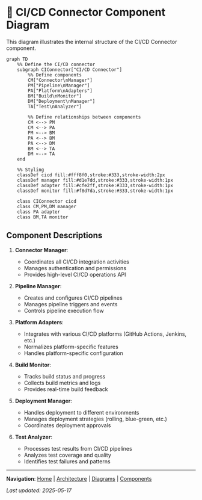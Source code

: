 # 🔄 CI/CD Connector Component Diagram

This diagram illustrates the internal structure of the CI/CD Connector component.

```mermaid
graph TD
    %% Define the CI/CD connector
    subgraph CIConnector["CI/CD Connector"]
        %% Define components
        CM["Connector\nManager"] 
        PM["Pipeline\nManager"]
        PA["Platform\nAdapters"]
        BM["Build\nMonitor"]
        DM["Deployment\nManager"]
        TA["Test\nAnalyzer"]

        %% Define relationships between components
        CM <--> PM
        CM <--> PA
        PM <--> BM
        PA <--> BM
        PA <--> DM
        BM <--> TA
        DM <--> TA
    end

    %% Styling
    classDef cicd fill:#fff8f0,stroke:#333,stroke-width:2px
    classDef manager fill:#d1e7dd,stroke:#333,stroke-width:1px
    classDef adapter fill:#cfe2ff,stroke:#333,stroke-width:1px
    classDef monitor fill:#f8d7da,stroke:#333,stroke-width:1px

    class CIConnector cicd
    class CM,PM,DM manager
    class PA adapter
    class BM,TA monitor
```

## Component Descriptions

1. **Connector Manager**:
   - Coordinates all CI/CD integration activities
   - Manages authentication and permissions
   - Provides high-level CI/CD operations API

2. **Pipeline Manager**:
   - Creates and configures CI/CD pipelines
   - Manages pipeline triggers and events
   - Controls pipeline execution flow

3. **Platform Adapters**:
   - Integrates with various CI/CD platforms (GitHub Actions, Jenkins, etc.)
   - Normalizes platform-specific features
   - Handles platform-specific configuration

4. **Build Monitor**:
   - Tracks build status and progress
   - Collects build metrics and logs
   - Provides real-time build feedback

5. **Deployment Manager**:
   - Handles deployment to different environments
   - Manages deployment strategies (rolling, blue-green, etc.)
   - Coordinates deployment approvals

6. **Test Analyzer**:
   - Processes test results from CI/CD pipelines
   - Analyzes test coverage and quality
   - Identifies test failures and patterns

---

<!-- 🧭 NAVIGATION -->
**Navigation**: [Home](../README.md) | [Architecture](../README.md) | [Diagrams](./README.md) | [Components](../components/cicd-connector.md)

*Last updated: 2025-05-17*